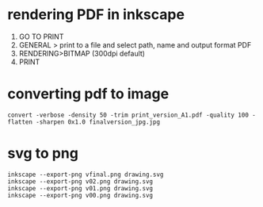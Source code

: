 


# rendering  PDF in inkscape

1. GO TO PRINT
2. GENERAL > print to a file and select path, name and output format PDF
3. RENDERING>BITMAP (300dpi default)
4. PRINT





# converting pdf to image


```
convert -verbose -density 50 -trim print_version_A1.pdf -quality 100 -flatten -sharpen 0x1.0 finalversion_jpg.jpg
```


# svg to png

```
inkscape --export-png vfinal.png drawing.svg
inkscape --export-png v02.png drawing.svg
inkscape --export-png v01.png drawing.svg
inkscape --export-png v00.png drawing.svg

```


